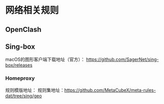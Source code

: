 # 网络相关规则

## OpenClash

## Sing-box

macOS的图形客户端下载地址（官方）：
https://github.com/SagerNet/sing-box/releases

### Homeproxy

规则模版地址：
规则集地址：https://github.com/MetaCubeX/meta-rules-dat/tree/sing/geo
